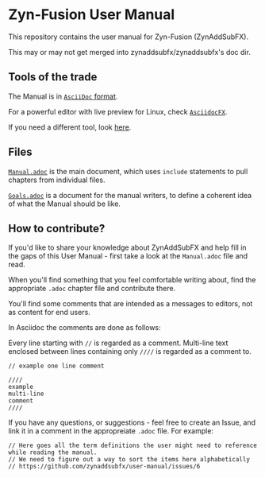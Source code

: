 # Zyn-Fusion User Manual

This repository contains the user manual for Zyn-Fusion (ZynAddSubFX).

This may or may not get merged into zynaddsubfx/zynaddsubfx's doc dir.

## Tools of the trade

The Manual is in [`AsciiDoc` format](https://powerman.name/doc/asciidoc).

For a powerful editor with live preview for Linux, check [`AsciidocFX`](https://github.com/asciidocfx/AsciidocFX).

If you need a different tool, look [here](https://asciidoctor.org/docs/editing-asciidoc-with-live-preview/).

## Files

[`Manual.adoc`](./Manual.adoc) is the main document, which uses `include` statements to pull chapters from individual files.

[`Goals.adoc`](./Goals.adoc) is a document for the manual writers, to define a coherent idea of what the Manual should be like.

## How to contribute?

If you'd like to share your knowledge about ZynAddSubFX and help fill in the gaps of this User Manual - first take a look at the `Manual.adoc` file and read.

When you'll find something that you feel comfortable writing about, find the appropriate `.adoc` chapter file and contribute there.

You'll find some comments that are intended as a messages to editors, not as content for end users.

In Asciidoc the comments are done as follows:

Every line starting with `//` is regarded as a comment.
Multi-line text enclosed between lines containing only `////` is regarded as a comment to.

    // example one line comment

    ////
    example
    multi-line
    comment
    ////

If you have any questions, or suggestions - feel free to create an Issue, and link it in a comment in the appropreiate `.adoc` file. For example:

    // Here goes all the term definitions the user might need to reference while reading the manual.
    // We need to figure out a way to sort the items here alphabetically
    // https://github.com/zynaddsubfx/user-manual/issues/6
